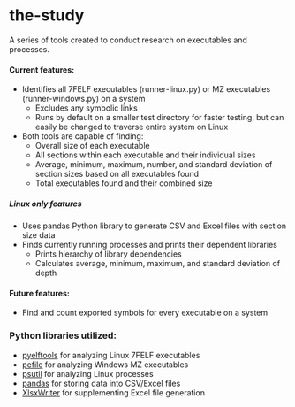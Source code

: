 # the-study
A series of tools created to conduct research on executables and processes.

#### Current features:
- Identifies all 7FELF executables (runner-linux.py) or MZ executables (runner-windows.py) on a system
  - Excludes any symbolic links
  - Runs by default on a smaller test directory for faster testing, but can easily be changed to traverse
    entire system on Linux
- Both tools are capable of finding:
  - Overall size of each executable 
  - All sections within each executable and their individual sizes
  - Average, minimum, maximum, number, and standard deviation of section sizes based on all executables found
  - Total executables found and their combined size
##### Linux only features
- Uses pandas Python library to generate CSV and Excel files with section size data
- Finds currently running processes and prints their dependent libraries
  - Prints hierarchy of library dependencies
  - Calculates average, minimum, maximum, and standard deviation of depth 

#### Future features:
- Find and count exported symbols for every executable on a system

### Python libraries utilized:
- [pyelftools](https://github.com/eliben/pyelftools) for analyzing Linux 7FELF executables
- [pefile](https://github.com/erocarrera/pefile) for analyzing Windows MZ executables
- [psutil](https://psutil.readthedocs.io/en/latest/) for analyzing Linux processes
- [pandas](https://pandas.pydata.org/) for storing data into CSV/Excel files
- [XlsxWriter](https://xlsxwriter.readthedocs.io/index.html) for supplementing Excel file generation
